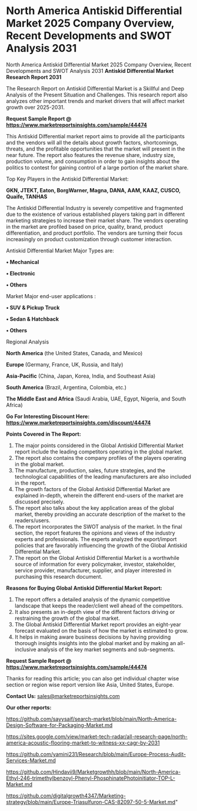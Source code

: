 # North America Antiskid Differential Market 2025 Company Overview, Recent Developments and SWOT Analysis 2031
North America Antiskid Differential Market 2025 Company Overview, Recent Developments and SWOT Analysis 2031
<strong>Antiskid Differential Market Research Report 2031</strong>

The Research Report on Antiskid Differential Market is a Skillful and Deep Analysis of the Present Situation and Challenges. This research report also analyzes other important trends and market drivers that will affect market growth over 2025-2031.

<strong>Request Sample Report @ <a href=https://www.marketreportsinsights.com/sample/44474>https://www.marketreportsinsights.com/sample/44474</a></strong>

This Antiskid Differential market report aims to provide all the participants and the vendors will all the details about growth factors, shortcomings, threats, and the profitable opportunities that the market will present in the near future. The report also features the revenue share, industry size, production volume, and consumption in order to gain insights about the politics to contest for gaining control of a large portion of the market share.

Top Key Players in the Antiskid Differential Market:

<strong>GKN, JTEKT, Eaton, BorgWarner, Magna, DANA, AAM, KAAZ, CUSCO, Quaife, TANHAS</strong>

The Antiskid Differential Industry is severely competitive and fragmented due to the existence of various established players taking part in different marketing strategies to increase their market share. The vendors operating in the market are profiled based on price, quality, brand, product differentiation, and product portfolio. The vendors are turning their focus increasingly on product customization through customer interaction.

Antiskid Differential Market Major Types are:

<strong>•  Mechanical

•  Electronic

•  Others</strong>

Market Major end-user applications :

<strong>•  SUV & Pickup Truck

•  Sedan & Hatchback

•  Others</strong>

Regional Analysis

</u><strong><b>North America</b></strong> (the United States, Canada, and Mexico)

<strong><b>Europe </b></strong>(Germany, France, UK, Russia, and Italy)

<strong><b>Asia-Pacific</b></strong> (China, Japan, Korea, India, and Southeast Asia)

<strong><b>South America</b></strong> (Brazil, Argentina, Colombia, etc.)

<strong><b>The Middle East and Africa</b></strong> (Saudi Arabia, UAE, Egypt, Nigeria, and South Africa)

<strong>Go For Interesting Discount Here: <a href=https://www.marketreportsinsights.com/discount/44474>https://www.marketreportsinsights.com/discount/44474</a></strong>

<strong>Points Covered in The Report:</strong>
<ol>
  <li>The major points considered in the Global Antiskid Differential Market report include the leading competitors operating in the global market.</li>
  <li>The report also contains the company profiles of the players operating in the global market.</li>
  <li>The manufacture, production, sales, future strategies, and the technological capabilities of the leading manufacturers are also included in the report.</li>
  <li>The growth factors of the Global Antiskid Differential Market are explained in-depth, wherein the different end-users of the market are discussed precisely.</li>
  <li>The report also talks about the key application areas of the global market, thereby providing an accurate description of the market to the readers/users.</li>
  <li>The report incorporates the SWOT analysis of the market. In the final section, the report features the opinions and views of the industry experts and professionals. The experts analyzed the export/import policies that are favorably influencing the growth of the Global Antiskid Differential Market.</li>
  <li>The report on the Global Antiskid Differential Market is a worthwhile source of information for every policymaker, investor, stakeholder, service provider, manufacturer, supplier, and player interested in purchasing this research document.</li>
</ol>
<strong>Reasons for Buying Global Antiskid Differential Market Report:</strong>

<ol>
  <li>The report offers a detailed analysis of the dynamic competitive landscape that keeps the reader/client well ahead of the competitors.</li>
  <li>It also presents an in-depth view of the different factors driving or restraining the growth of the global market.</li>
  <li>The Global Antiskid Differential Market report provides an eight-year forecast evaluated on the basis of how the market is estimated to grow.</li>
  <li>It helps in making aware business decisions by having providing thorough insights insights into the global market and by making an all-inclusive analysis of the key market segments and sub-segments.</li>
</ol>
<strong>Request Sample Report @ <a href=https://www.marketreportsinsights.com/sample/44474>https://www.marketreportsinsights.com/sample/44474</a></strong>


Thanks for reading this article; you can also get individual chapter wise section or region wise report version like Asia, United States, Europe.

<strong>Contact Us:</strong>
sales@marketreportsinsights.com

<strong>Our other reports:</strong>

<a href=https://github.com/sayysaif/search-market/blob/main/North-America-Design-Software-for-Packaging-Market.md>https://github.com/sayysaif/search-market/blob/main/North-America-Design-Software-for-Packaging-Market.md</a>

<a href=https://sites.google.com/view/market-tech-radar/all-research-page/north-america-acoustic-flooring-market-to-witness-xx-cagr-by-2031>https://sites.google.com/view/market-tech-radar/all-research-page/north-america-acoustic-flooring-market-to-witness-xx-cagr-by-2031</a>

<a href=https://github.com/yamini231/Research/blob/main/Europe-Process-Audit-Services-Market.md>https://github.com/yamini231/Research/blob/main/Europe-Process-Audit-Services-Market.md</a>

<a href=https://github.com/Hindavii9/Marketgrowthh/blob/main/North-America-Ethyl-246-trimethylbenzoyl-Phenyl-PhosphinatePhotoinitiator-TOP-L-Market.md>https://github.com/Hindavii9/Marketgrowthh/blob/main/North-America-Ethyl-246-trimethylbenzoyl-Phenyl-PhosphinatePhotoinitiator-TOP-L-Market.md</a>

<a href=https://github.com/digitalgrowth4347/Marketing-strategy/blob/main/Europe-Triasulfuron-CAS-82097-50-5-Market.md>https://github.com/digitalgrowth4347/Marketing-strategy/blob/main/Europe-Triasulfuron-CAS-82097-50-5-Market.md</a>"
